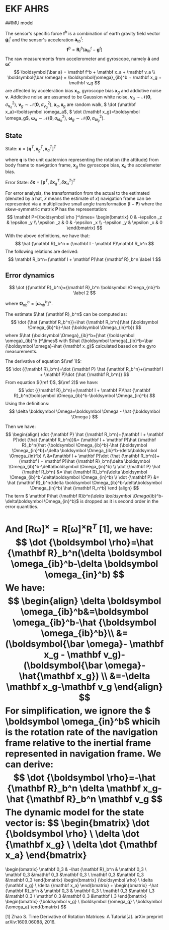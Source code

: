 # EKF AHRS

##IMU model

The sensor's specific force $\mathbf f^b$ is a combination of earth gravity field vector $\mathbf g_1^t$ and the sensor's acceleration $\boldsymbol{a}_{tb}^t$:
$$
\mathbf f^b = \mathbf R_t^b(\boldsymbol{a}_{tb}^t - \mathbf g^t)
$$
The raw measurements from accelerometer and gyroscope, namely $\boldsymbol{\bar a}$ and $\boldsymbol{\bar{\omega}}$:
$$
\boldsymbol{\bar a} = \mathbf f^b + \mathbf x_a + \mathbf v_a \\
\boldsymbol{\bar \omega} = \boldsymbol{\omega}_{ib}^b + \mathbf x_g + \mathbf v_g
$$
are affected by acceleration bias $\mathbf x_a$, gyroscope bias $\mathbf x_g$ and addictive noise $\mathbf v$. Addictive noise are assumed to be Gaussion white noise, $\mathbf v_a \sim \mathcal{N}(\mathbf 0,\sigma_{\mathbf v_a}^2)$, $\mathbf v_g \sim \mathcal{N}(\mathbf 0,\sigma_{\mathbf v_g}^2)$, $\mathbf x_a, \mathbf x_g$ are random walk, $ \dot {\mathbf x_a}=\boldsymbol \omega_a$, $ \dot {\mathbf x_g}=\boldsymbol \omega_g$, $\mathbf \omega_a \sim \mathcal{N}(\mathbf 0,\sigma_{\mathbf \omega_a}^2)$, $\mathbf \omega_g \sim \mathcal{N}(\mathbf 0,\sigma_{\mathbf \omega_g}^2)$.

## State

State:  $\mathbf x =[\mathbf q^T, \mathbf x_g^T, \mathbf x_a^T]^T$

where $\mathbf q$ is the unit quaternion representing the rotation (the attitude) from body frame to navigation frame, $\mathbf x_g$ the gyroscope bias, $\mathbf x_a$ the accelemeter bias.

Error State: $\delta \mathbf x=[\boldsymbol \rho^T, \delta \mathbf x_g^T, \delta \mathbf x_a^T]^T$

For error analysis, the transformation from the actual to the estimated (denoted by a hat, $\hat x$ means the estimate of $x$) navigation frame can be represented via a multiplicative small angle transformation $(\mathbf I−\mathbf P)$ where the skew-symmetric matrix $\mathbf P$ has the representation:
$$
\mathbf P=[\boldsymbol \rho ]^\times=
\begin{bmatrix}
0 & -\epsilon _z & \epsilon _y \\
\epsilon _z & 0 & -\epsilon _x \\
-\epsilon _y & \epsilon _x & 0
\end{bmatrix}
$$
With the above definitions, we have that:
$$
\hat {\mathbf R}_b^n = (\mathbf I - \mathbf P)\mathbf R_b^n
$$
The following relations are derived:
$$
\mathbf R_b^n=(\mathbf I + \mathbf P)\hat {\mathbf R}_b^n \label 1
$$

## Error dynamics

$$
\dot {{\mathbf R}_b^n}={\mathbf R}_b^n \boldsymbol \Omega_{nb}^b \label 2
$$

where $\boldsymbol \Omega_{nb}^b=[\boldsymbol \omega_{nb}^b ]^\times$.

The estimate  $\hat {\mathbf R}_b^n$ can be computed as:
$$
\dot {\hat {\mathbf R_b^n}}=\hat {\mathbf R_b^n}(\hat {\boldsymbol \Omega_{ib}^b}-\hat {\boldsymbol \Omega_{in}^b})
$$
where $\hat {\boldsymbol \Omega}_{ib}^b=[\hat {\boldsymbol \omega}_{ib}^b ]^\times$ with $\hat {\boldsymbol \omega}_{ib}^b=\bar {\boldsymbol \omega}-\hat {\mathbf x_g}$ calculated based on the gyro measurements.

The derivative of equation $(\ref 1)$:
$$
\dot {{\mathbf R}_b^n}=\dot {\mathbf P} \hat {\mathbf R_b^n}+(\mathbf I + \mathbf P)\dot {\hat {\mathbf R_b^n}}
$$
From equation $(\ref 1)$, $(\ref 2)$ we have:
$$
\dot {{\mathbf R}_b^n}=(\mathbf I + \mathbf P)\hat {\mathbf R}_b^n(\boldsymbol \Omega_{ib}^b-\boldsymbol \Omega_{in}^b)
$$
Using the definitions:
$$
\delta \boldsymbol \Omega=\boldsymbol \Omega - \hat {\boldsymbol \Omega }
$$


Then we have:
$$
\begin{align}
\dot {\mathbf P} \hat {\mathbf R_b^n}+(\mathbf I + \mathbf P)\dot {\hat {\mathbf R_b^n}}&=
(\mathbf I + \mathbf P)\hat {\mathbf R}_b^n(\hat {\boldsymbol \Omega_{ib}^b}-\hat {\boldsymbol \Omega_{in}^b}+\delta \boldsymbol \Omega_{ib}^b-\delta\boldsymbol \Omega_{in}^b) \\
&=(\mathbf I + \mathbf P)\dot {\hat {\mathbf R_b^n}}+(\mathbf I + \mathbf P)\hat {\mathbf R}_b^n(\delta \boldsymbol \Omega_{ib}^b-\delta\boldsymbol \Omega_{in}^b) \\
\dot {\mathbf P} \hat {\mathbf R_b^n} &= \hat {\mathbf R}_b^n(\delta \boldsymbol \Omega_{ib}^b-\delta\boldsymbol \Omega_{in}^b) \\
\dot {\mathbf P} &= \hat {\mathbf R}_b^n(\delta \boldsymbol \Omega_{ib}^b-\delta\boldsymbol \Omega_{in}^b) \hat {\mathbf R_n^b} 
\end {align}
$$
The term $ \mathbf P\hat {\mathbf R}_b^n(\delta \boldsymbol \Omega_{ib}^b-\delta\boldsymbol \Omega_{in}^b)$ is dropped as it is second order in the error quantities. 

And $[\mathbf R \boldsymbol \omega]^\times=\mathbf R[\boldsymbol \omega]^\times \mathbf R^T$ [1], we have:
$$
\dot {\boldsymbol \rho}=\hat {\mathbf R}_b^n(\delta \boldsymbol \omega_{ib}^b-\delta \boldsymbol \omega_{in}^b)
$$
We have:
$$
\begin{align}
\delta \boldsymbol \omega_{ib}^b&=\boldsymbol \omega_{ib}^b-\hat {\boldsymbol \omega_{ib}^b}\\
&=(\boldsymbol{\bar \omega}- \mathbf x_g - \mathbf v_g)-(\boldsymbol{\bar \omega}-\hat{\mathbf x_g}) \\
&=-\delta \mathbf x_g-\mathbf v_g
\end{align}
$$
For simplification, we ignore the $ \boldsymbol \omega_{in}^b$ whicih is the rotation rate of the navigation frame relative to the inertial frame represented in navigation frame. We can derive:
$$
\dot {\boldsymbol \rho}=-\hat {\mathbf R}_b^n \delta \mathbf x_g-\hat {\mathbf R}_b^n \mathbf v_g
$$
The dynamic model for the state vector is:
$$
\begin{bmatrix}
\dot {\boldsymbol \rho} \\
\delta \dot {\mathbf x_g} \\
\delta \dot {\mathbf x_a} 
\end{bmatrix}
=
\begin{bmatrix}
\mathbf 0_3 & -\hat {\mathbf R}_b^n & \mathbf 0_3 \\
\mathbf 0_3 &\mathbf 0_3 &\mathbf 0_3 \\
\mathbf 0_3 &\mathbf 0_3 &\mathbf 0_3
\end{bmatrix}
\begin{bmatrix}
 {\boldsymbol \rho} \\
\delta {\mathbf x_g} \\
\delta {\mathbf x_a} 
\end{bmatrix} + 
\begin{bmatrix}
 -\hat {\mathbf R}_b^n & \mathbf 0_3 & \mathbf 0_3 \\
\mathbf 0_3 &\mathbf I_3 &\mathbf 0_3 \\
\mathbf 0_3 &\mathbf 0_3 &\mathbf I_3
\end{bmatrix}
\begin{bmatrix}
 {\boldsymbol v_g} \\
\boldsymbol {\omega_g} \\
\boldsymbol {\omega_a}
\end{bmatrix}
$$






































[1] Zhao S. Time Derivative of Rotation Matrices: A Tutorial[J]. arXiv preprint arXiv:1609.06088, 2016.





















 